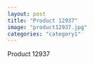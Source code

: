 ```yaml
---
layout: post
title: "Product 12937"
image: "product12937.jpg"
categories: "category1"
---
```

Product 12937
